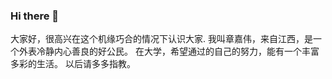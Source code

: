 ### Hi there 👋
大家好，很高兴在这个机缘巧合的情况下认识大家.
我叫章嘉伟，来自江西，是一个外表冷静内心善良的好公民。
在大学，希望通过的自己的努力，能有一个丰富多彩的生活。
以后请多多指教。
<!--
**smallfat-xx/smallfat-xx** is a ✨ _special_ ✨ repository because its `README.md` (this file) appears on your GitHub profile.

Here are some ideas to get you started:

- 🔭 I’m currently working on ...
- 🌱 I’m currently learning ...
- 👯 I’m looking to collaborate on ...
- 🤔 I’m looking for help with ...
- 💬 Ask me about ...
- 📫 How to reach me: ...
- 😄 Pronouns: ...
- ⚡ Fun fact: ...
-->
